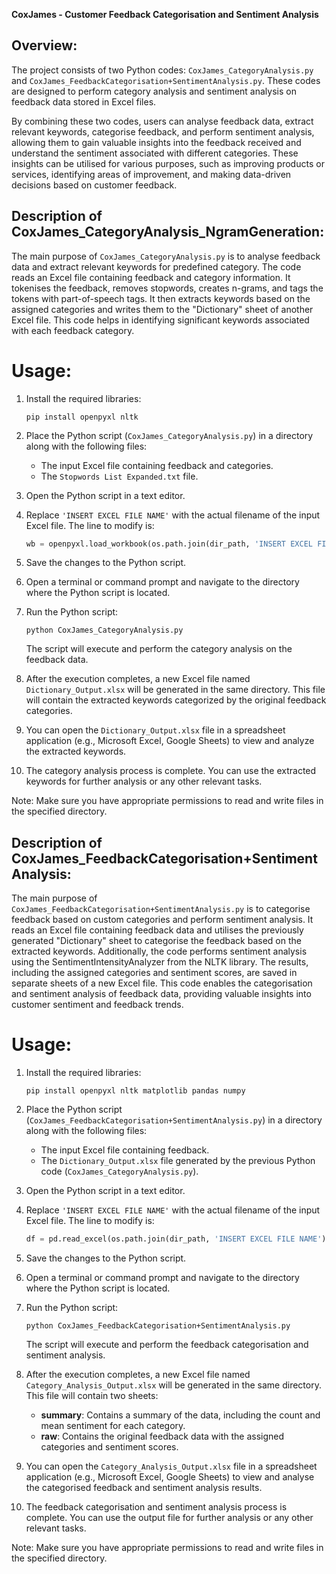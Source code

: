 **CoxJames - Customer Feedback Categorisation and Sentiment Analysis**

## Overview: 
The project consists of two Python codes: `CoxJames_CategoryAnalysis.py` and `CoxJames_FeedbackCategorisation+SentimentAnalysis.py`. These codes are designed to perform category analysis and sentiment analysis on feedback data stored in Excel files.

By combining these two codes, users can analyse feedback data, extract relevant keywords, categorise feedback, and perform sentiment analysis, allowing them to gain valuable insights into the feedback received and understand the sentiment associated with different categories. These insights can be utilised for various purposes, such as improving products or services, identifying areas of improvement, and making data-driven decisions based on customer feedback.

## Description of CoxJames_CategoryAnalysis_NgramGeneration:
The main purpose of `CoxJames_CategoryAnalysis.py` is to analyse feedback data and extract relevant keywords for predefined category. The code reads an Excel file containing feedback and category information. It tokenises the feedback, removes stopwords, creates n-grams, and tags the tokens with part-of-speech tags. It then extracts keywords based on the assigned categories and writes them to the "Dictionary" sheet of another Excel file. This code helps in identifying significant keywords associated with each feedback category.

# Usage:
1. Install the required libraries:
   ```shell
   pip install openpyxl nltk
   ```

2. Place the Python script (`CoxJames_CategoryAnalysis.py`) in a directory along with the following files:

   - The input Excel file containing feedback and categories.
   - The `Stopwords List Expanded.txt` file.

3. Open the Python script in a text editor.

4. Replace `'INSERT EXCEL FILE NAME'` with the actual filename of the input Excel file. The line to modify is:

   ```python
   wb = openpyxl.load_workbook(os.path.join(dir_path, 'INSERT EXCEL FILE NAME'))
   ```

5. Save the changes to the Python script.

6. Open a terminal or command prompt and navigate to the directory where the Python script is located.

7. Run the Python script:

   ```shell
   python CoxJames_CategoryAnalysis.py
   ```

   The script will execute and perform the category analysis on the feedback data.

8. After the execution completes, a new Excel file named `Dictionary_Output.xlsx` will be generated in the same directory. This file will contain the extracted keywords categorized by the original feedback categories.

9. You can open the `Dictionary_Output.xlsx` file in a spreadsheet application (e.g., Microsoft Excel, Google Sheets) to view and analyze the extracted keywords.

10. The category analysis process is complete. You can use the extracted keywords for further analysis or any other relevant tasks.

Note: Make sure you have appropriate permissions to read and write files in the specified directory.


## Description of CoxJames_FeedbackCategorisation+SentimentAnalysis:
The main purpose of `CoxJames_FeedbackCategorisation+SentimentAnalysis.py` is to categorise feedback based on custom categories and perform sentiment analysis. It reads an Excel file containing feedback data and utilises the previously generated "Dictionary" sheet to categorise the feedback based on the extracted keywords. Additionally, the code performs sentiment analysis using the SentimentIntensityAnalyzer from the NLTK library. The results, including the assigned categories and sentiment scores, are saved in separate sheets of a new Excel file. This code enables the categorisation and sentiment analysis of feedback data, providing valuable insights into customer sentiment and feedback trends.

# Usage:
1. Install the required libraries:

   ```shell
   pip install openpyxl nltk matplotlib pandas numpy
   ```

2. Place the Python script (`CoxJames_FeedbackCategorisation+SentimentAnalysis.py`) in a directory along with the following files:

   - The input Excel file containing feedback.
   - The `Dictionary_Output.xlsx` file generated by the previous Python code (`CoxJames_CategoryAnalysis.py`).

3. Open the Python script in a text editor.

4. Replace `'INSERT EXCEL FILE NAME'` with the actual filename of the input Excel file. The line to modify is:

   ```python
   df = pd.read_excel(os.path.join(dir_path, 'INSERT EXCEL FILE NAME'), sheet_name='Raw')
   ```

5. Save the changes to the Python script.

6. Open a terminal or command prompt and navigate to the directory where the Python script is located.

7. Run the Python script:

   ```shell
   python CoxJames_FeedbackCategorisation+SentimentAnalysis.py
   ```

   The script will execute and perform the feedback categorisation and sentiment analysis.

8. After the execution completes, a new Excel file named `Category_Analysis_Output.xlsx` will be generated in the same directory. This file will contain two sheets:
   - **summary**: Contains a summary of the data, including the count and mean sentiment for each category.
   - **raw**: Contains the original feedback data with the assigned categories and sentiment scores.

9. You can open the `Category_Analysis_Output.xlsx` file in a spreadsheet application (e.g., Microsoft Excel, Google Sheets) to view and analyse the categorised feedback and sentiment analysis results.

10. The feedback categorisation and sentiment analysis process is complete. You can use the output file for further analysis or any other relevant tasks.

Note: Make sure you have appropriate permissions to read and write files in the specified directory.







